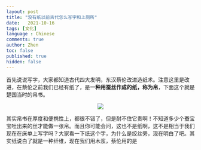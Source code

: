 ```yaml
---
layout: post
title: "没有纸以前古代怎么写字和上厕所"
date:   2021-10-16
tags: [文化]
language : Chinese
comments: true
author: Zhen
toc: false
published: true
hidden: false
---
```

首先说说写字，大家都知道古代四大发明，东汉蔡伦改进造纸术。注意这里是改进，在蔡伦之前我们已经有纸了，是**一种用蚕丝作成的纸，称为帛**，下面这个就是楚国当时的帛书。
<p align="center"> <img src="{{ site.imageurl }}/帛书.png"> </p> 

其实帛书在厚度和便携性上，都很不错了，但是耐不住它贵啊！不知道多少个蚕宝宝吐出来的丝才能做一张帛。而且你可能会问，这也不是纸啊，这不是相当于我们现在在床单上写字吗？大家看一下纸这个字，为什么是绞丝旁，现在明白了吧。其实纸说白了就是一种纤维，现在我们用木浆，蔡伦用的是
<!--stackedit_data:
eyJoaXN0b3J5IjpbLTI5Njc4MjY5OSwyMzk2NzcxMTEsMTk4MD
QxNDM5LDE2NjEwODY4NTNdfQ==
-->